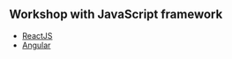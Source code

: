 ## Workshop with JavaScript framework
* [ReactJS](https://reactjs.org/)
* [Angular](https://angular.io/)